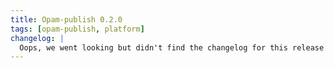 ```yaml
---
title: Opam-publish 0.2.0
tags: [opam-publish, platform]
changelog: |
  Oops, we went looking but didn't find the changelog for this release 🙈
---
```

